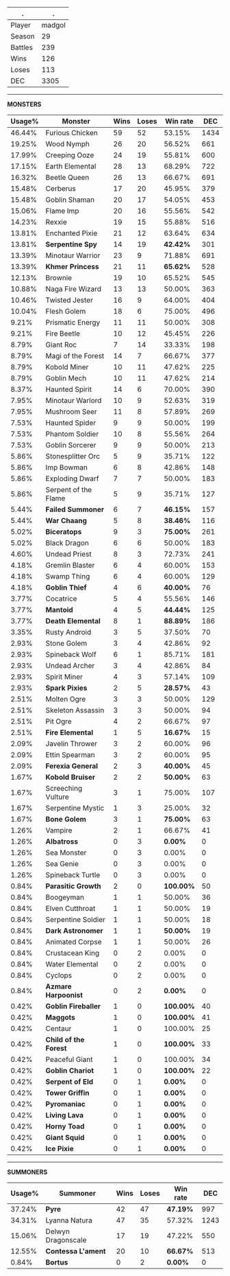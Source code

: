 .|.
|-|-
Player|madgol
Season|29
Battles|239
Wins|126
Loses|113
DEC|3305

---
**MONSTERS**

Usage%|Monster|Wins|Loses|Win rate|DEC|
-|-|-|-|-|-|
46.44%|Furious Chicken|59|52|53.15%|1434|
19.25%|Wood Nymph|26|20|56.52%|661|
17.99%|Creeping Ooze|24|19|55.81%|600|
17.15%|Earth Elemental|28|13|68.29%|722|
16.32%|Beetle Queen|26|13|66.67%|691|
15.48%|Cerberus|17|20|45.95%|379|
15.48%|Goblin Shaman|20|17|54.05%|453|
15.06%|Flame Imp|20|16|55.56%|542|
14.23%|Rexxie|19|15|55.88%|516|
13.81%|Enchanted Pixie|21|12|63.64%|634|
13.81%|**Serpentine Spy**|14|19|**42.42%**|301|
13.39%|Minotaur Warrior|23|9|71.88%|691|
13.39%|**Khmer Princess**|21|11|**65.62%**|528|
12.13%|Brownie|19|10|65.52%|545|
10.88%|Naga Fire Wizard|13|13|50.00%|363|
10.46%|Twisted Jester|16|9|64.00%|404|
10.04%|Flesh Golem|18|6|75.00%|496|
9.21%|Prismatic Energy|11|11|50.00%|308|
9.21%|Fire Beetle|10|12|45.45%|226|
8.79%|Giant Roc|7|14|33.33%|198|
8.79%|Magi of the Forest|14|7|66.67%|377|
8.79%|Kobold Miner|10|11|47.62%|225|
8.79%|Goblin Mech|10|11|47.62%|214|
8.37%|Haunted Spirit|14|6|70.00%|390|
7.95%|Minotaur Warlord|10|9|52.63%|319|
7.95%|Mushroom Seer|11|8|57.89%|269|
7.53%|Haunted Spider|9|9|50.00%|199|
7.53%|Phantom Soldier|10|8|55.56%|264|
7.53%|Goblin Sorcerer|9|9|50.00%|213|
5.86%|Stonesplitter Orc|5|9|35.71%|122|
5.86%|Imp Bowman|6|8|42.86%|148|
5.86%|Exploding Dwarf|7|7|50.00%|183|
5.86%|Serpent of the Flame|5|9|35.71%|127|
5.44%|**Failed Summoner**|6|7|**46.15%**|157|
5.44%|**War Chaang**|5|8|**38.46%**|116|
5.02%|**Biceratops**|9|3|**75.00%**|261|
5.02%|Black Dragon|6|6|50.00%|183|
4.60%|Undead Priest|8|3|72.73%|241|
4.18%|Gremlin Blaster|6|4|60.00%|153|
4.18%|Swamp Thing|6|4|60.00%|129|
4.18%|**Goblin Thief**|4|6|**40.00%**|76|
3.77%|Cocatrice|5|4|55.56%|146|
3.77%|**Mantoid**|4|5|**44.44%**|125|
3.77%|**Death Elemental**|8|1|**88.89%**|186|
3.35%|Rusty Android|3|5|37.50%|70|
2.93%|Stone Golem|3|4|42.86%|92|
2.93%|Spineback Wolf|6|1|85.71%|181|
2.93%|Undead Archer|3|4|42.86%|84|
2.93%|Spirit Miner|4|3|57.14%|109|
2.93%|**Spark Pixies**|2|5|**28.57%**|43|
2.51%|Molten Ogre|3|3|50.00%|129|
2.51%|Skeleton Assassin|3|3|50.00%|94|
2.51%|Pit Ogre|4|2|66.67%|97|
2.51%|**Fire Elemental**|1|5|**16.67%**|15|
2.09%|Javelin Thrower|3|2|60.00%|96|
2.09%|Ettin Spearman|3|2|60.00%|95|
2.09%|**Ferexia General**|2|3|**40.00%**|45|
1.67%|**Kobold Bruiser**|2|2|**50.00%**|63|
1.67%|Screeching Vulture|3|1|75.00%|107|
1.67%|Serpentine Mystic|1|3|25.00%|32|
1.67%|**Bone Golem**|3|1|**75.00%**|63|
1.26%|Vampire|2|1|66.67%|41|
1.26%|**Albatross**|0|3|**0.00%**|0|
1.26%|Sea Monster|0|3|0.00%|0|
1.26%|Sea Genie|0|3|0.00%|0|
1.26%|Spineback Turtle|0|3|0.00%|0|
0.84%|**Parasitic Growth**|2|0|**100.00%**|50|
0.84%|Boogeyman|1|1|50.00%|36|
0.84%|Elven Cutthroat|1|1|50.00%|19|
0.84%|Serpentine Soldier|1|1|50.00%|18|
0.84%|**Dark Astronomer**|1|1|**50.00%**|19|
0.84%|Animated Corpse|1|1|50.00%|26|
0.84%|Crustacean King|0|2|0.00%|0|
0.84%|Water Elemental|0|2|0.00%|0|
0.84%|Cyclops|0|2|0.00%|0|
0.84%|**Azmare Harpoonist**|0|2|**0.00%**|0|
0.42%|**Goblin Fireballer**|1|0|**100.00%**|40|
0.42%|**Maggots**|1|0|**100.00%**|41|
0.42%|Centaur|1|0|100.00%|25|
0.42%|**Child of the Forest**|1|0|**100.00%**|33|
0.42%|Peaceful Giant|1|0|100.00%|34|
0.42%|**Goblin Chariot**|1|0|**100.00%**|22|
0.42%|**Serpent of Eld**|0|1|**0.00%**|0|
0.42%|**Tower Griffin**|0|1|**0.00%**|0|
0.42%|**Pyromaniac**|0|1|**0.00%**|0|
0.42%|**Living Lava**|0|1|**0.00%**|0|
0.42%|**Horny Toad**|0|1|**0.00%**|0|
0.42%|**Giant Squid**|0|1|**0.00%**|0|
0.42%|**Ice Pixie**|0|1|**0.00%**|0|

---
**SUMMONERS**

Usage%|Summoner|Wins|Loses|Win rate|DEC|
-|-|-|-|-|-|
37.24%|**Pyre**|42|47|**47.19%**|997|
34.31%|Lyanna Natura|47|35|57.32%|1243|
15.06%|Delwyn Dragonscale|17|19|47.22%|550|
12.55%|**Contessa L'ament**|20|10|**66.67%**|513|
0.84%|**Bortus**|0|2|**0.00%**|0|
